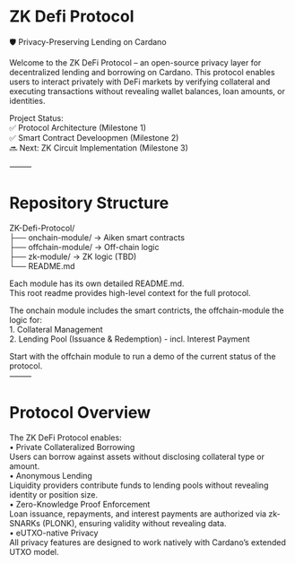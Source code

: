 # ZK Defi Protocol 

🛡️  Privacy-Preserving Lending on Cardano

Welcome to the ZK DeFi Protocol – an open-source privacy layer for decentralized lending and borrowing on Cardano. This protocol enables users to interact privately with DeFi markets by verifying collateral and executing transactions without revealing wallet balances, loan amounts, or identities.

Project Status:  
✅ Protocol Architecture (Milestone 1)  
✅ Smart Contract Develoopmen (Milestone 2)  
🔜 Next: ZK Circuit Implementation (Milestone 3)  

⸻

# Repository Structure

ZK-Defi-Protocol/  
├── onchain-module/     → Aiken smart contracts  
├── offchain-module/    → Off-chain logic  
├── zk-module/          → ZK logic (TBD)  
└── README.md             

Each module has its own detailed README.md.   
This root readme provides high-level context for the full protocol.  

The onchain module includes the smart contricts, the offchain-module the logic for:  
    1. Collateral Management  
    2. Lending Pool (Issuance & Redemption) - incl. Interest Payment  

Start with the offchain module to run a demo of the current status of the protocol.  
⸻

# Protocol Overview

The ZK DeFi Protocol enables:  
	• Private Collateralized Borrowing  
        Users can borrow against assets without disclosing collateral type or amount.  
	• Anonymous Lending  
        Liquidity providers contribute funds to lending pools without revealing identity or position size.  
	• Zero-Knowledge Proof Enforcement  
        Loan issuance, repayments, and interest payments are authorized via zk-SNARKs (PLONK), ensuring validity without  revealing data.  
	• eUTXO-native Privacy  
All privacy features are designed to work natively with Cardano’s extended UTXO model.  

